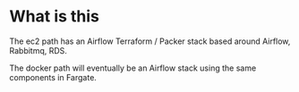 # What is this

The ec2 path has an Airflow Terraform / Packer stack based around Airflow, Rabbitmq, RDS.

The docker path will eventually be an Airflow stack using the same components in Fargate.

